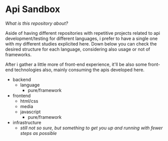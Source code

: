 # Api Sandbox

_What is this repository about?_

Aside of having different repositories with repetitive projects related to api development/testing for different languages, i prefer to have a single one with my different studies explicited here. Down below you can check the desired structure for each language, considering also usage or not of frameworks.

After i gather a little more of front-end experience, it'll be also some front-end technologies also, mainly consuming the apis developed here.

- backend
    - language
        - pure/framework 
- frontend
    - html/css
    - media
    - javascript
        - pure/framework 
- infrastructure
    - _still not so sure, but something to get you up and running with fewer steps as possible_
